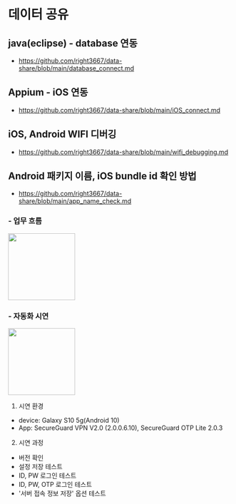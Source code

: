 # 데이터 공유
 ## java(eclipse) - database 연동 
 - https://github.com/right3667/data-share/blob/main/database_connect.md
  
## Appium - iOS 연동
- https://github.com/right3667/data-share/blob/main/iOS_connect.md

## iOS, Android WIFI 디버깅
- https://github.com/right3667/data-share/blob/main/wifi_debugging.md

## Android 패키지 이름, iOS bundle id 확인 방법
- https://github.com/right3667/data-share/blob/main/app_name_check.md

### - 업무 흐름
<image src="doc/project_flow.png" style="width: 150px;"><br>

### - 자동화 시연
 <image src="doc/demonstrate.gif" style="width: 150px;"><br>

1. 시연 환경
 - device: Galaxy S10 5g(Android 10)
 - App: SecureGuard VPN V2.0 (2.0.0.6.10), SecureGuard OTP Lite 2.0.3
 
 2. 시연 과정
  - 버전 확인
  - 설정 저장 테스트
  - ID, PW 로그인 테스트
  - ID, PW, OTP 로그인 테스트
  - '서버 접속 정보 저장' 옵션 테스트
  

